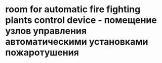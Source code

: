 # room for automatic fire fighting plants control device - помещение узлов управления автоматическими установками пожаротушения
